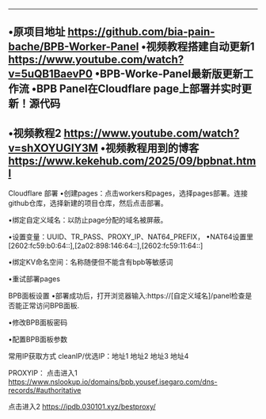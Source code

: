 -------------------------------------------------------------
•原项目地址 https://github.com/bia-pain-bache/BPB-Worker-Panel
•视频教程搭建自动更新1 https://www.youtube.com/watch?v=5uQB1BaevP0 
•BPB-Worke-Panel最新版更新工作流
•BPB Panel在Cloudflare page上部署并实时更新！源代码
--------------------------------------------------
•视频教程2 https://www.youtube.com/watch?v=shXOYUGIY3M
•视频教程用到的博客 https://www.kekehub.com/2025/09/bpbnat.html
-------------------------------------------------------------

Cloudflare 部署
•创建pages：点击workers和pages，选择pages部署。连接github仓库，选择新建的项目仓库，然后点击部署。

•绑定自定义域名：以防止page分配的域名被屏蔽。

•设置变量：UUID、TR_PASS、PROXY_IP、NAT64_PREFIX，
•NAT64设置里 [2602:fc59:b0:64::],[2a02:898:146:64::],[2602:fc59:11:64::]

•绑定KV命名空间：名称随便但不能含有bpb等敏感词

•重试部署pages

BPB面板设置
•部署成功后，打开浏览器输入:https://[自定义域名]/panel检查是否能正常访问BPB面板.

•修改BPB面板密码

•配置BPB面板参数

常用IP获取方式
cleanIP/优选IP：地址1  地址2  地址3  地址4

PROXYIP：
点击进入1 https://www.nslookup.io/domains/bpb.yousef.isegaro.com/dns-records/#authoritative


点击进入2 https://ipdb.030101.xyz/bestproxy/
